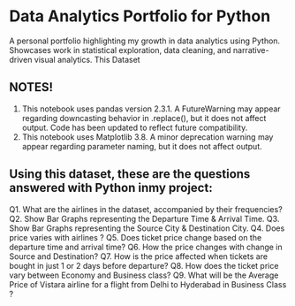 # Data Analytics Portfolio for Python
A personal portfolio highlighting my growth in data analytics using Python. Showcases work in statistical exploration, data cleaning, and narrative-driven visual analytics. 
This Dataset 


## NOTES!
1. This notebook uses pandas version 2.3.1. A FutureWarning may appear regarding downcasting behavior in .replace(), but it does not affect output. Code has been updated to reflect future compatibility.
2. This notebook uses Matplotlib 3.8. A minor deprecation warning may appear regarding parameter naming, but it does not affect output.

## Using this dataset, these are the questions answered with Python inmy project:
Q1. What are the airlines in the dataset, accompanied by their frequencies?
Q2. Show Bar Graphs representing the Departure Time & Arrival Time.
Q3. Show Bar Graphs representing the Source City & Destination City.
Q4. Does price varies with airlines ?
Q5. Does ticket price change based on the departure time and arrival time?
Q6. How the price changes with change in Source and Destination?
Q7. How is the price affected when tickets are bought in just 1 or 2 days before departure?
Q8. How does the ticket price vary between Economy and Business class?
Q9. What will be the Average Price of Vistara airline for a flight from Delhi to Hyderabad in Business Class ?
